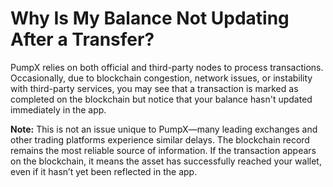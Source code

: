 # Why Is My Balance Not Updating After a Transfer?

PumpX relies on both official and third-party nodes to process transactions. Occasionally, due to blockchain congestion, network issues, or instability with third-party services, you may see that a transaction is marked as completed on the blockchain but notice that your balance hasn't updated immediately in the app.

**Note:** This is not an issue unique to PumpX—many leading exchanges and other trading platforms experience similar delays. The blockchain record remains the most reliable source of information. If the transaction appears on the blockchain, it means the asset has successfully reached your wallet, even if it hasn’t yet been reflected in the app.
